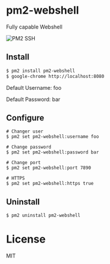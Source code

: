 # pm2-webshell

Fully capable Webshell

![PM2 SSH](https://github.com/pm2-hive/pm2-webshell/raw/master/preview.png)

## Install

```bash
$ pm2 install pm2-webshell
$ google-chrome http://localhost:8080
```

Default Username: foo

Default Password: bar

## Configure

```
# Changer user
$ pm2 set pm2-webshell:username foo

# Change password
$ pm2 set pm2-webshell:password bar

# Change port
$ pm2 set pm2-webshell:port 7890

# HTTPS
$ pm2 set pm2-webshell:https true
````

## Uninstall

```bash
$ pm2 uninstall pm2-webshell
```

# License

MIT
